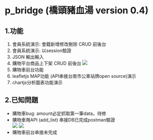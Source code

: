 # p_bridge (橋頭豬血湯 version 0.4)
    
## 1.功能
<ol>
<li>會員系統演示: 會籍新增修改刪除 CRUD 前後台
<li>會員系統演示: 以session驗證
<li>JSON 輸出輸入
<li>購物平台商品上下架 CRUD 前後台
<img src="https://hiller16.000webhostapp.com/web2/img/002.jpg">
<li>購物車前台功能
<li>leafletjs MAP功能 (API串接台南市公車站牌open source)演示
<li>chartjs分析圖表功能演示
</ol>

## 2.已知問題
<ul>
<li>購物車bug: amount必定抓取第一筆data，待修</li>
<li>購物車用API (add_list) 串接DB已完成postman驗證</li>
<img src="https://hiller16.000webhostapp.com/web2/img/001.jpg">
<img src="https://hiller16.000webhostapp.com/web2/img/003.jpg">
<li>購物車前台串接未完成</li>


</ul>